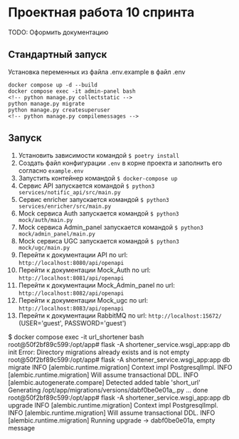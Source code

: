 # Проектная работа 10 спринта

TODO: Оформить документацию

## Стандартный запуск
Установка переменных из файла .env.example в файл .env

```
docker compose up -d --build
docker compose exec -it admin-panel bash
<!-- python manage.py collectstatic -->
python manage.py migrate
python manage.py createsuperuser
<!-- python manage.py compilemessages -->
```

## Запуск
1. Установить зависимости командой
    ```$ poetry install```
2. Создать файл конфигурации ```.env``` в корне проекта и заполнить его согласно ```example.env ```
3. Запустить контейнер командой
    ```$ docker-compose up ```
4. Cервис API запускается командой
    ```$ python3 services/notific_api/src/main.py```
5. Сервис enricher запускается командой
    ```$ python3 services/enricher/src/main.py```
6. Mock сервиса Auth запускается командой
    ```$ python3 mock/auth/main.py```
7. Mock сервиса Admin_panel запускается командой
    ```$ python3 mock/admin_panel/main.py```
8. Mock сервиса UGC запускается командой
    ```$ python3 mock/ugc/main.py```
9. Перейти к документации API по url: ```http://localhost:8080/api/openapi```
10. Перейти к документации Mock_Auth по url: ```http://localhost:8081/api/openapi```
11. Перейти к документации Mock_Admin_panel по url: ```http://localhost:8082/api/openapi```
12. Перейти к документации Mock_ugc по url: ```http://localhost:8083/api/openapi```
13. Перейти к документации RabbitMQ по url: ```http://localhost:15672/``` (USER='guest', PASSWORD='guest')



$ docker compose exec -it url_shortener bash
root@50f2bf89c599:/opt/app# flask -A shortener_service.wsgi_app:app db init
Error: Directory migrations already exists and is not empty
root@50f2bf89c599:/opt/app# flask -A shortener_service.wsgi_app:app db migrate
INFO  [alembic.runtime.migration] Context impl PostgresqlImpl.
INFO  [alembic.runtime.migration] Will assume transactional DDL.
INFO  [alembic.autogenerate.compare] Detected added table 'short_url'
  Generating /opt/app/migrations/versions/dabf0be0e01a_.py ...  done
root@50f2bf89c599:/opt/app# flask -A shortener_service.wsgi_app:app db upgrade
INFO  [alembic.runtime.migration] Context impl PostgresqlImpl.
INFO  [alembic.runtime.migration] Will assume transactional DDL.
INFO  [alembic.runtime.migration] Running upgrade  -> dabf0be0e01a, empty message